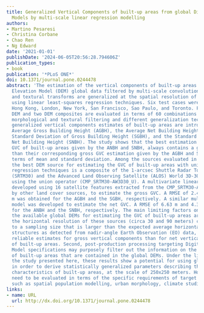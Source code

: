 ```yaml
---
title: Generalized Vertical Components of built-up areas from global Digital Elevation
  Models by multi-scale linear regression modelling
authors:
- Martino Pesaresi
- Christina Corbane
- Chao Ren
- Ng Edward
date: '2021-01-01'
publishDate: '2024-06-05T20:56:28.794606Z'
publication_types:
- book
publication: '*PLoS ONE*'
doi: 10.1371/journal.pone.0244478
abstract: 'The estimation of the vertical components of built-up areas from free Digital
  Elevation Model (DEM) global data filtered by multi-scale convolutional, morphological
  and textural transforms are generalized at the spatial resolution of 250 meters
  using linear least-squares regression techniques. Six test cases were selected:
  Hong Kong, London, New York, San Francisco, Sao Paulo, and Toronto. Five global
  DEM and two DEM composites are evaluated in terms of 60 combinations of linear,
  morphological and textural filtering and different generalization techniques. Four
  generalized vertical components estimates of built-up areas are introduced: the
  Average Gross Building Height (AGBH), the Average Net Building Height (ANBH), the
  Standard Deviation of Gross Building Height (SGBH), and the Standard Deviation of
  Net Building Height (SNBH). The study shows that the best estimation of the net
  GVC of built-up areas given by the ANBH and SNBH, always contains a greater error
  than their corresponding gross GVC estimation given by the AGBH and SGBH, both in
  terms of mean and standard deviation. Among the sources evaluated in this study,
  the best DEM source for estimating the GVC of built-up areas with univariate linear
  regression techniques is a composite of the 1-arcsec Shuttle Radar Topography Mission
  (SRTM30) and the Advanced Land Observing Satellite (ALOS) World 3D-30 m (AW3D30)
  using the union operator (CMP_SRTM30-AW3D30_U). A multivariate linear model was
  developed using 16 satellite features extracted from the CMP_SRTM30-AW3D30_U enriched
  by other land cover sources, to estimate the gross GVC. A RMSE of 2.40 m and 3.25
  m was obtained for the AGBH and the SGBH, respectively. A similar multivariate linear
  model was developed to estimate the net GVC. A RMSE of 6.63 m and 4.38 m was obtained
  for the ANBH and the SNBH, respectively. The main limiting factors on the use of
  the available global DEMs for estimating the GVC of built-up areas are two. First,
  the horizontal resolution of these sources (circa 30 and 90 meters) corresponds
  to a sampling size that is larger than the expected average horizontal size of built-up
  structures as detected from nadir-angle Earth Observation (EO) data, producing more
  reliable estimates for gross vertical components than for net vertical component
  of built-up areas. Second, post-production processing targeting Digital Terrain
  Model specifications may purposely filter out the information on the vertical component
  of built-up areas that are contained in the global DEMs. Under the limitations of
  the study presented here, these results show a potential for using global DEM sources
  in order to derive statistically generalized parameters describing the vertical
  characteristics of built-up areas, at the scale of 250x250 meters. However, estimates
  need to be evaluated in terms of the specific requirements of target applications
  such as spatial population modelling, urban morphology, climate studies and so on.'
links:
- name: URL
  url: http://dx.doi.org/10.1371/journal.pone.0244478
---
```

